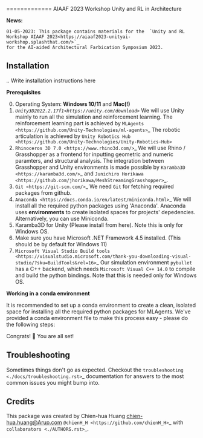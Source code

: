 =============
AIAAF 2023 Workshop Unity and RL in Architecture


**News:**

    01-05-2023: This package contains materials for the  `Unity and RL Workshop AIAAF 2023<https://aiaaf2023-unityai-workshop.splashthat.com/>`_
    for the AI-aided Architectural Farbication Symposium 2023.

Installation
------------

.. Write installation instructions here

**Prerequisites**

0. Operating System:
    **Windows 10/11** and **Mac(!)**
1. _`Unity3D2022.2.17f1<https://unity.com/download>`_
    We will use Unity mainly to run all the simulation and reinforcement learning. The reinforcement learning part is achieved by `MLAgents <https://github.com/Unity-Technologies/ml-agents>`_
    The robotic articulation is achieved by `Unity Robotics Hub <https://github.com/Unity-Technologies/Unity-Robotics-Hub>`
1. `Rhinoceros 3D 7.0 <https://www.rhino3d.com/>`_
    We will use Rhino / Grasshopper as a frontend for inputting
    geometric and numeric paramters, and structural analysis. The integration between Grasshopper and Unity
    environments is made possible by `Karamba3D <https://karamba3d.com/>`_
    and `Junichiro Horikawa <https://github.com/jhorikawa/MeshStreamingGrasshopper>`_.
2. `Git <https://git-scm.com/>`_
    We need ``Git`` for fetching required packages from github.
3. `Anaconda <https://docs.conda.io/en/latest/miniconda.html>`_
    We will install all the required python packages using
    'Anaconda'. Anaconda uses
    **environments** to create isolated spaces for projects'
    depedencies. Alternatively, you can use Miniconda.
4. Karamba3D for Unity (Please install from here). Note this is only for Windows OS.
5. Make sure you have Microsoft .NET Framework 4.5 installed. (This should be by default for Windows 11)
6. `Microsoft Visual Studio Build tools <https://visualstudio.microsoft.com/thank-you-downloading-visual-studio/?sku=BuildTools&rel=16>`_
    Our simulation environment ``pybullet`` has a C++ backend, which needs
    ``Microsoft Visual C++ 14.0`` to compile and build the python bindings. Note that this is needed only for Windows OS.

**Working in a conda environment**

It is recommended to set up a conda environment to create a clean, isolated space for
installing all the required python packages for MLAgents. We've provided a conda environment file
to make this process easy - please do the following steps:


Congrats! 🎉 You are all set!

Troubleshooting
---------------

Sometimes things don't go as expected. Checkout the `troubleshooting <./docs/troubleshooting.rst>`_ documentation for answers to the most common issues you might bump into.

Credits
-------

This package was created by Chien-hua Huang <chien-hua.huang@Arup.com> `@chienH_H <https://github.com/chienH_H>`_
with `collaborators <./AUTHORS.rst>`_.

